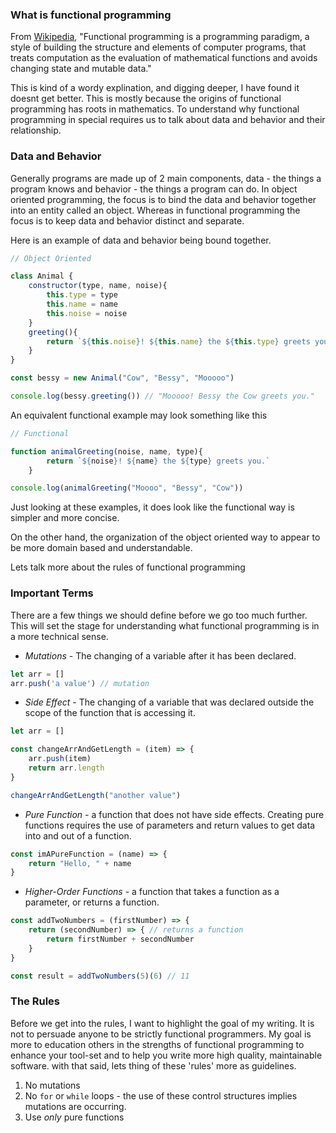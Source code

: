 ### What is functional programming

From [Wikipedia](https://en.wikipedia.org/wiki/Functional_programming), "Functional programming is a programming paradigm, a style of building the structure and elements of computer programs, that treats computation as the evaluation of mathematical functions and avoids changing state and mutable data."

This is kind of a wordy explination, and digging deeper, I have found it doesnt get better. This is mostly because the origins of functional programming has roots in mathematics. To understand why functional programming in special requires us to talk about data and behavior and their relationship. 

### Data and Behavior

Generally programs are made up of 2 main components, data - the things a program knows and behavior - the things a program can do. In object oriented programming, the focus is to bind the data and behavior together into an entity called an object. Whereas in functional programming the focus is to keep data and behavior distinct and separate.

Here is an example of data and behavior being bound together.

``` javascript
// Object Oriented

class Animal {
    constructor(type, name, noise){
        this.type = type
        this.name = name
        this.noise = noise
    }
    greeting(){
        return `${this.noise}! ${this.name} the ${this.type} greets you.`
    }
}

const bessy = new Animal("Cow", "Bessy", "Mooooo")

console.log(bessy.greeting()) // "Mooooo! Bessy the Cow greets you."
```

An equivalent functional example may look something like this

``` javascript
// Functional

function animalGreeting(noise, name, type){
        return `${noise}! ${name} the ${type} greets you.`
    }

console.log(animalGreeting("Moooo", "Bessy", "Cow"))

```

Just looking at these examples, it does look like the functional way is simpler and more concise.

On the other hand, the organization of the object oriented way to appear to be more domain based and understandable.

Lets talk more about the rules of functional programming

### Important Terms

There are a few things we should define before we go too much further. This will set the stage for understanding what functional programming is in a more technical sense.

* *Mutations* - The changing of a variable after it has been declared.
```javascript
let arr = []
arr.push('a value') // mutation
```

* *Side Effect* - The changing of a variable that was declared outside the scope of the function that is accessing it.

```javascript
let arr = []

const changeArrAndGetLength = (item) => {
    arr.push(item)
    return arr.length
}

changeArrAndGetLength("another value")
```

* *Pure Function* - a function that does not have side effects. Creating pure functions requires the use of parameters and return values to get data into and out of a function.

```javascript
const imAPureFunction = (name) => {
    return "Hello, " + name
}
```
* *Higher-Order Functions* - a function that takes a function as a parameter, or returns a function.
```javascript
const addTwoNumbers = (firstNumber) => {
    return (secondNumber) => { // returns a function
        return firstNumber + secondNumber
    }
}

const result = addTwoNumbers(5)(6) // 11
```


### The Rules

Before we get into the rules, I want to highlight the goal of my writing. It is not to persuade anyone to be strictly functional programmers. My goal is more to education others in the strengths of functional programming to enhance your tool-set and to help you write more high quality, maintainable software. with that said, lets thing of these 'rules' more as guidelines. 

1. No mutations
2. No `for` or `while` loops - the use of these control structures implies mutations are occurring.
3. Use *only* pure functions

